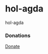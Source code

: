 # hol-agda
hol-agda

### Donations
[Donate](https://www.paypal.com/cgi-bin/webscr?cmd=_s-xclick&hosted_button_id=EZUSHNKG557NW)
